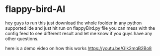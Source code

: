 # flappy-bird-AI

hey guys to run this just download the whole foolder in any python supported ide and just hit run on flappyBird.py file you can mess with the config feed to see different result and let me know if you guys have any other questions.  


here is a demo video on how this works https://youtu.be/GIk2mqB2Bo8
